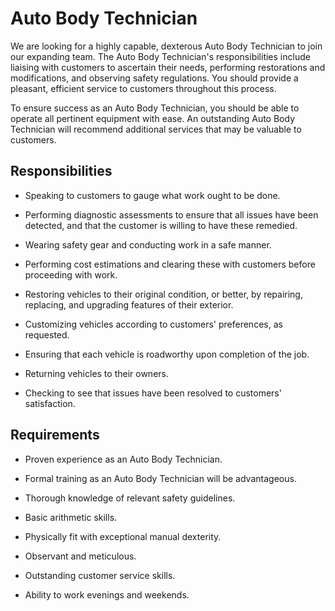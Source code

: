 # Auto Body Technician

We are looking for a highly capable, dexterous Auto Body Technician to join our expanding team. The Auto Body Technician's responsibilities include liaising with customers to ascertain their needs, performing restorations and modifications, and observing safety regulations. You should provide a pleasant, efficient service to customers throughout this process.

To ensure success as an Auto Body Technician, you should be able to operate all pertinent equipment with ease. An outstanding Auto Body Technician will recommend additional services that may be valuable to customers.

## Responsibilities

* Speaking to customers to gauge what work ought to be done.

* Performing diagnostic assessments to ensure that all issues have been detected, and that the customer is willing to have these remedied.

* Wearing safety gear and conducting work in a safe manner.

* Performing cost estimations and clearing these with customers before proceeding with work.

* Restoring vehicles to their original condition, or better, by repairing, replacing, and upgrading features of their exterior.

* Customizing vehicles according to customers' preferences, as requested.

* Ensuring that each vehicle is roadworthy upon completion of the job.

* Returning vehicles to their owners.

* Checking to see that issues have been resolved to customers' satisfaction.

## Requirements

* Proven experience as an Auto Body Technician.

* Formal training as an Auto Body Technician will be advantageous.

* Thorough knowledge of relevant safety guidelines.

* Basic arithmetic skills.

* Physically fit with exceptional manual dexterity.

* Observant and meticulous.

* Outstanding customer service skills.

* Ability to work evenings and weekends.

